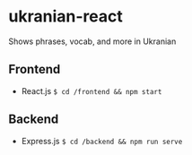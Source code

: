 # ukranian-react
Shows phrases, vocab, and more in Ukranian

## Frontend
- React.js
`$ cd /frontend && npm start`

## Backend
- Express.js
`$ cd /backend && npm run serve`